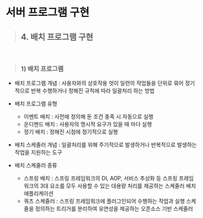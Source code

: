 # 서버 프로그램 구현

> ## 4. 배치 프로그램 구현

<br>

> ### 1) 배치 프로그램

- 배치 프로그램 개념 : 사용자와의 상호작용 엇이 일련의 작업들을 단위로 묶어 정기적으로 반복 수행하거나 정해진 규칙에 따라 일괄처리 하는 방법

- 배치 프로그램 유형

  - 이벤트 배치 : 사전에 정의해 둔 조건 충족 시 자동으로 실행
  - 온디멘드 배치 : 사용자의 명시적 요구가 있을 때 마다 실행
  - 정기 배치 : 정해진 시점에 정기적으로 실행

- 배치 스케줄러 개념 : 일괄처리를 위해 주기적으로 발생하거나 반복적으로 발생하는 작업을 지원하는 도구

- 배치 스케줄러 종류
  - 스프링 배치 : 스프링 프레임워크의 DI, AOP, 서비스 추상화 등 스프링 프레임워크의 3대 요소를 모두 사용할 수 있는 대용량 처리를 제공하는 스케줄러 배치 애플리케이션
  - 쿼츠 스케줄러 : 스프링 프레임워크에 플러그인되어 수행하는 작업과 실행 스케줄을 정의하는 트리거를 분리하여 유연성을 제공하는 오픈소스 기반 스케줄러
